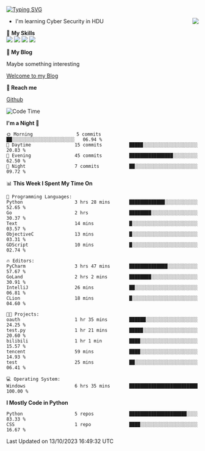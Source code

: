 [![Typing SVG](https://readme-typing-svg.herokuapp.com?font=Fira+Code&pause=1000&random=false&width=450&height=60&lines=Hello+%F0%9F%91%8B%F0%9F%8F%BB;I'm+JBNRZ)](https://git.io/typing-svg)

<a href="#">
  <img align="right" src="https://github-readme-stats.vercel.app/api?username=JBNRZ&show_icons=true&bg_color=15,f2f7fd,E0EAFC" />
</a>

- I'm learning Cyber Security in HDU

🌟 **My Skills**  
![](https://img.shields.io/badge/-Python-3e74a2?style=flat-square&logo=Python&logoColor=fff)
![](https://img.shields.io/badge/-Docker-2496ED?style=flat-square&logo=Docker&logoColor=fff)
![](https://img.shields.io/badge/-Linux-000000?style=flat-square&logo=Linux&logoColor=fff)
![](https://img.shields.io/badge/-MySQL-4479A1?style=flat-square&logo=MySQL&logoColor=fff)

 **🌱 My Blog**

Maybe something interesting

[Welcome to my Blog](https://jbnrz.com.cn/)

 **💬 Reach me** 

[Github](https://github.com/JBNRZ)


<!--START_SECTION:waka-->
![Code Time](http://img.shields.io/badge/Code%20Time-7%20hrs%2020%20mins-blue)

**I'm a Night 🦉** 

```text
🌞 Morning                5 commits           ██░░░░░░░░░░░░░░░░░░░░░░░   06.94 % 
🌆 Daytime                15 commits          █████░░░░░░░░░░░░░░░░░░░░   20.83 % 
🌃 Evening                45 commits          ████████████████░░░░░░░░░   62.50 % 
🌙 Night                  7 commits           ██░░░░░░░░░░░░░░░░░░░░░░░   09.72 % 
```


📊 **This Week I Spent My Time On** 

```text
💬 Programming Languages: 
Python                   3 hrs 28 mins       █████████████░░░░░░░░░░░░   52.65 % 
Go                       2 hrs               ████████░░░░░░░░░░░░░░░░░   30.37 % 
Text                     14 mins             █░░░░░░░░░░░░░░░░░░░░░░░░   03.57 % 
ObjectiveC               13 mins             █░░░░░░░░░░░░░░░░░░░░░░░░   03.31 % 
GDScript                 10 mins             █░░░░░░░░░░░░░░░░░░░░░░░░   02.74 % 

🔥 Editors: 
PyCharm                  3 hrs 47 mins       ██████████████░░░░░░░░░░░   57.67 % 
GoLand                   2 hrs 2 mins        ████████░░░░░░░░░░░░░░░░░   30.91 % 
IntelliJ                 26 mins             ██░░░░░░░░░░░░░░░░░░░░░░░   06.81 % 
CLion                    18 mins             █░░░░░░░░░░░░░░░░░░░░░░░░   04.60 % 

🐱‍💻 Projects: 
oauth                    1 hr 35 mins        ██████░░░░░░░░░░░░░░░░░░░   24.25 % 
test.py                  1 hr 21 mins        █████░░░░░░░░░░░░░░░░░░░░   20.60 % 
bilibili                 1 hr 1 min          ████░░░░░░░░░░░░░░░░░░░░░   15.57 % 
tencent                  59 mins             ████░░░░░░░░░░░░░░░░░░░░░   14.93 % 
test                     25 mins             ██░░░░░░░░░░░░░░░░░░░░░░░   06.41 % 

💻 Operating System: 
Windows                  6 hrs 35 mins       █████████████████████████   100.00 % 
```

**I Mostly Code in Python** 

```text
Python                   5 repos             █████████████████████░░░░   83.33 % 
CSS                      1 repo              ████░░░░░░░░░░░░░░░░░░░░░   16.67 % 
```




 Last Updated on 13/10/2023 16:49:32 UTC
<!--END_SECTION:waka-->
